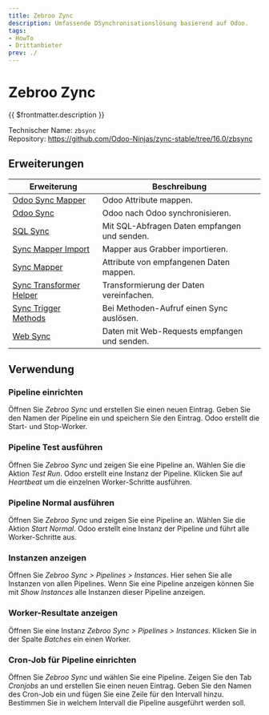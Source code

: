 ```yaml
---
title: Zebroo Zync
description: Umfassende DSynchronisationslösung basierend auf Odoo.
tags:
- HowTo
- Drittanbieter
prev: ./
---
```

# Zebroo Zync

{{ $frontmatter.description }}

Technischer Name: `zbsync`\
Repository: <https://github.com/Odoo-Ninjas/zync-stable/tree/16.0/zbsync>

## Erweiterungen

| Erweiterung                                               | Beschreibung                                 |
| --------------------------------------------------------- | -------------------------------------------- |
| [Odoo Sync Mapper](Odoo%20Sync%20Mapper.md)               | Odoo Attribute mappen.                       |
| [Odoo Sync](Odoo%20Sync.md)                               | Odoo nach Odoo synchronisieren.              |
| [SQL Sync](SQL%20Sync.md)                                 | Mit SQL-Abfragen Daten empfangen und senden. |
| [Sync Mapper Import](Sync%20Mapper%20Import.md)           | Mapper aus Grabber importieren.              |
| [Sync Mapper](Sync%20Mapper.md)                           | Attribute von empfangenen Daten mappen.      |
| [Sync Transformer Helper](Sync%20Transformer%20Helper.md) | Transformierung der Daten vereinfachen.      |
| [Sync Trigger Methods](Sync%20Trigger%20Methods.md)       | Bei Methoden-Aufruf einen Sync auslösen.     |
| [Web Sync](Web%20Sync.md)                                 | Daten mit Web-Requests empfangen und senden. |

## Verwendung

### Pipeline einrichten

Öffnen Sie *Zebroo Sync* und erstellen Sie einen neuen Eintrag. Geben Sie den Namen der Pipeline ein und speichern Sie den Eintrag. Odoo erstellt die Start- und Stop-Worker.

### Pipeline Test ausführen

Öffnen Sie *Zebroo Sync* und zeigen Sie eine Pipeline an. Wählen Sie die Aktion *Test Run*. Odoo erstellt eine Instanz der Pipeline. Klicken Sie auf *Heartbeat* um die einzelnen Worker-Schritte ausführen.

### Pipeline Normal ausführen

Öffnen Sie *Zebroo Sync* und zeigen Sie eine Pipeline an. Wählen Sie die Aktion *Start Normal*. Odoo erstellt eine Instanz der Pipeline und führt alle Worker-Schritte aus.

### Instanzen anzeigen

Öffnen Sie *Zebroo Sync > Pipelines > Instances*. Hier sehen Sie alle Instanzen von allen Pipelines. Wenn Sie eine Pipeline anzeigen können Sie mit *Show Instances* alle Instanzen dieser Pipeline anzeigen.

### Worker-Resultate anzeigen

Öffnen Sie eine Instanz *Zebroo Sync > Pipelines > Instances*. Klicken Sie in der Spalte *Batches* ein einen Worker.
 
### Cron-Job für Pipeline einrichten

Öffnen Sie *Zebroo Sync* und wählen Sie eine Pipeline. Zeigen Sie den Tab *Cronjobs* an und erstellen Sie einen neuen Eintrag. Geben Sie den Namen des Cron-Job ein und fügen Sie eine Zeile für den Intervall hinzu. Bestimmen Sie in welchem Intervall die Pipeline ausgeführt werden soll.

